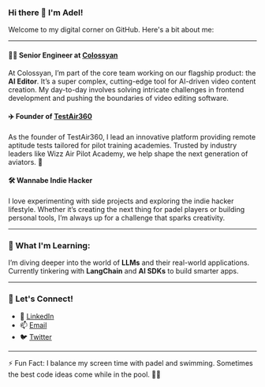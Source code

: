### Hi there 👋 I'm Adel!  
Welcome to my digital corner on GitHub. Here's a bit about me:

---

#### 👨‍💻 Senior Engineer at [Colossyan](https://colossyan.com/)  
At Colossyan, I’m part of the core team working on our flagship product: the **AI Editor**. It’s a super complex, cutting-edge tool for AI-driven video content creation. My day-to-day involves solving intricate challenges in frontend development and pushing the boundaries of video editing software.

#### ✈️ Founder of [TestAir360](https://testair360.com/)  
As the founder of TestAir360, I lead an innovative platform providing remote aptitude tests tailored for pilot training academies. Trusted by industry leaders like Wizz Air Pilot Academy, we help shape the next generation of aviators. 🚀

#### 🛠️ Wannabe Indie Hacker  
I love experimenting with side projects and exploring the indie hacker lifestyle. Whether it’s creating the next thing for padel players or building personal tools, I’m always up for a challenge that sparks creativity.

---

### 🌱 What I'm Learning:  
I’m diving deeper into the world of **LLMs** and their real-world applications. Currently tinkering with **LangChain** and **AI SDKs** to build smarter apps.

---

### 🎯 Let's Connect!  
- 💼 [LinkedIn](https://www.linkedin.com/in/adelkov/)  
- 📫 [Email](mailto:adel@example.com)  
- 🐦 [Twitter](https://twitter.com/adelkov)  

---

⚡ Fun Fact: I balance my screen time with padel and swimming. Sometimes the best code ideas come while in the pool. 🏊‍♂️  
